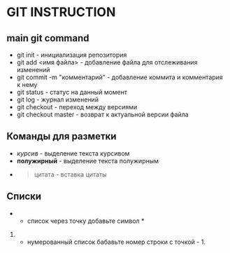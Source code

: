# GIT INSTRUCTION 

## main git command

* git init - инициализация репозитория
* git add <имя файла> - добавление файла для отслеживания изменений
* git commit -m "комментарий" - добавление коммита и комментария к нему 
* git status - статус на данный момент
* git log - журнал изменений
* git checkout - переход между версиями
* git checkout master - возврат к актуальной версии файла

## Команды для разметки 

* *курсив* - выделение текста курсивом
* **полужирный** - выделение текста полужирным
* >цитата - вставка цитаты

## Списки
* - список через точку добавьте символ *
1. - нумерованный список бабавьте номер строки с точкой - 1.

